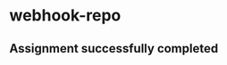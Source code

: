 ﻿# webhook-repo

 ## Assignment successfully completed

[](https://github.com/Spin1234/webhook-repo/blob/main/Screenshot%20(145).png)

